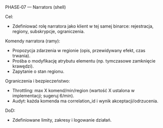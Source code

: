 PHASE‑07 — Narrators (shell)

Cel:
- Zdefiniować rolę narratora jako klient w tej samej binarce: rejestracja, regiony, subskrypcje, ograniczenia.

Komendy narratora (ramy):
- Propozycja zdarzenia w regionie (opis, przewidywany efekt, czas trwania).  
- Prośba o modyfikację atrybutu elementu (np. tymczasowe zamknięcie krawędzi).  
- Zapytanie o stan regionu.

Ograniczenia i bezpieczeństwo:
- Throttling: max X komend/min/region (wartość X ustalona w implementacji; sugeruj 6/min).  
- Audyt: każda komenda ma correlation_id i wynik akceptacji/odrzucenia.

DoD:
- Zdefiniowane limity, zakresy i logowanie działań.
